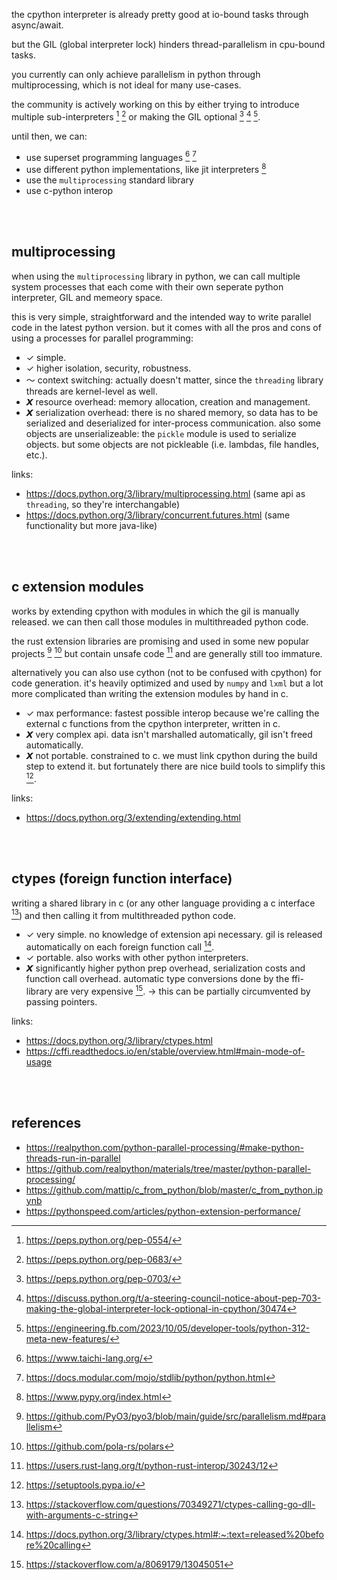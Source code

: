 the cpython interpreter is already pretty good at io-bound tasks through async/await.

but the GIL (global interpreter lock) hinders thread-parallelism in cpu-bound tasks.

you currently can only achieve parallelism in python through multiprocessing, which is not ideal for many use-cases.

the community is actively working on this by either trying to introduce multiple sub-interpreters [^subint1] [^subint2] or making the GIL optional [^nogil1] [^nogil2] [^nogil3].

until then, we can:

- use superset programming languages [^superset1] [^superset2]
- use different python implementations, like jit interpreters [^PyPy]
- use the `multiprocessing` standard library
- use c-python interop

<br><br>

## multiprocessing

when using the `multiprocessing` library in python, we can call multiple system processes that each come with their own seperate python interpreter, GIL and memeory space.

this is very simple, straightforward and the intended way to write parallel code in the latest python version. but it comes with all the pros and cons of using a processes for parallel programming:

- ✓ simple.
- ✓ higher isolation, security, robustness.
- 〜 context switching: actually doesn't matter, since the `threading` library threads are kernel-level as well.
- 𝙓 resource overhead: memory allocation, creation and management.
- 𝙓 serialization overhead: there is no shared memory, so data has to be serialized and deserialized for inter-process communication. also some objects are unserializeable: the `pickle` module is used to serialize objects. but some objects are not pickleable (i.e. lambdas, file handles, etc.).

links:

- https://docs.python.org/3/library/multiprocessing.html (same api as `threading`, so they're interchangable)
- https://docs.python.org/3/library/concurrent.futures.html (same functionality but more java-like)

<br><br>

## c extension modules

works by extending cpython with modules in which the gil is manually released. we can then call those modules in multithreaded python code.

the rust extension libraries are promising and used in some new popular projects [^rust1] [^rust2] but contain unsafe code [^rustunsafe] and are generally still too immature.

alternatively you can also use cython (not to be confused with cpython) for code generation. it's heavily optimized and used by `numpy` and `lxml` but a lot more complicated than writing the extension modules by hand in c. 

- ✓ max performance: fastest possible interop because we're calling the external c functions from the cpython interpreter, written in c.
- 𝙓 very complex api. data isn't marshalled automatically, gil isn't freed automatically.
- 𝙓 not portable. constrained to c. we must link cpython during the build step to extend it. but fortunately there are nice build tools to simplify this [^setuptools].

links:

- https://docs.python.org/3/extending/extending.html

<br><br>

## ctypes (foreign function interface)

writing a shared library in c (or any other language providing a c interface [^nogolang]) and then calling it from multithreaded python code.

- ✓ very simple. no knowledge of extension api necessary. gil is released automatically on each foreign function call [^release].
- ✓ portable. also works with other python interpreters.
- 𝙓 significantly higher python prep overhead, serialization costs and function call overhead. automatic type conversions done by the ffi-library are very expensive [^ctypebad]. → this can be partially circumvented by passing pointers.

links:

- https://docs.python.org/3/library/ctypes.html
- https://cffi.readthedocs.io/en/stable/overview.html#main-mode-of-usage

<br><br>

## references

- https://realpython.com/python-parallel-processing/#make-python-threads-run-in-parallel
- https://github.com/realpython/materials/tree/master/python-parallel-processing/
- https://github.com/mattip/c_from_python/blob/master/c_from_python.ipynb
- https://pythonspeed.com/articles/python-extension-performance/

[^subint1]: https://peps.python.org/pep-0554/
[^subint2]: https://peps.python.org/pep-0683/
[^nogil1]: https://peps.python.org/pep-0703/
[^nogil2]: https://discuss.python.org/t/a-steering-council-notice-about-pep-703-making-the-global-interpreter-lock-optional-in-cpython/30474
[^nogil3]: https://engineering.fb.com/2023/10/05/developer-tools/python-312-meta-new-features/
[^superset1]: https://www.taichi-lang.org/
[^superset2]: https://docs.modular.com/mojo/stdlib/python/python.html
[^rust1]: https://github.com/PyO3/pyo3/blob/main/guide/src/parallelism.md#parallelism
[^rust2]: https://github.com/pola-rs/polars
[^rustunsafe]: https://users.rust-lang.org/t/python-rust-interop/30243/12
[^release]: https://docs.python.org/3/library/ctypes.html#:~:text=released%20before%20calling
[^ctypebad]: https://stackoverflow.com/a/8069179/13045051
[^nogolang]: https://stackoverflow.com/questions/70349271/ctypes-calling-go-dll-with-arguments-c-string
[^setuptools]: https://setuptools.pypa.io/
[^PyPy]: https://www.pypy.org/index.html
